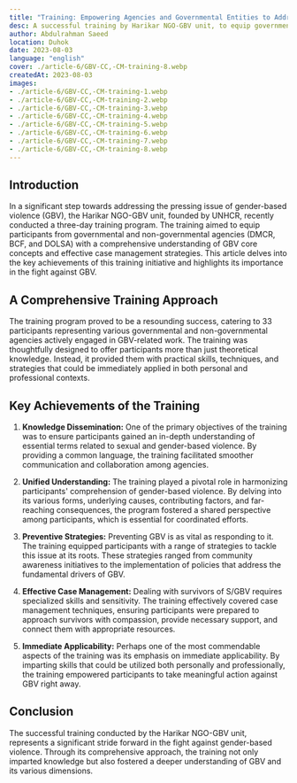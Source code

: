 ```yaml
---
title: "Training: Empowering Agencies and Governmental Entities to Address Gender-Based Violence."
desc: A successful training by Harikar NGO-GBV unit, to equip governmental and non-governmental agencies with comprehensive knowledge and practical skills to combat gender-based violence effectively.
author: Abdulrahman Saeed
location: Duhok
date: 2023-08-03
language: "english"
cover: ./article-6/GBV-CC,-CM-training-8.webp
createdAt: 2023-08-03
images:
- ./article-6/GBV-CC,-CM-training-1.webp
- ./article-6/GBV-CC,-CM-training-2.webp
- ./article-6/GBV-CC,-CM-training-3.webp
- ./article-6/GBV-CC,-CM-training-4.webp
- ./article-6/GBV-CC,-CM-training-5.webp
- ./article-6/GBV-CC,-CM-training-6.webp
- ./article-6/GBV-CC,-CM-training-7.webp
- ./article-6/GBV-CC,-CM-training-8.webp
---
```


## Introduction

In a significant step towards addressing the pressing issue of
gender-based violence (GBV), the Harikar NGO-GBV unit, founded by UNHCR,
recently conducted a three-day training program. The training aimed to
equip participants from governmental and non-governmental agencies
(DMCR, BCF, and DOLSA) with a comprehensive understanding of GBV core
concepts and effective case management strategies. This article delves
into the key achievements of this training initiative and highlights its
importance in the fight against GBV.

## A Comprehensive Training Approach

The training program proved to be a resounding success, catering to 33
participants representing various governmental and non-governmental
agencies actively engaged in GBV-related work. The training was
thoughtfully designed to offer participants more than just theoretical
knowledge. Instead, it provided them with practical skills, techniques,
and strategies that could be immediately applied in both personal and
professional contexts.

## Key Achievements of the Training

1.  **Knowledge Dissemination:** One of the primary objectives of the
    training was to ensure participants gained an in-depth understanding
    of essential terms related to sexual and gender-based violence. By
    providing a common language, the training facilitated smoother
    communication and collaboration among agencies.

2.  **Unified Understanding:** The training played a pivotal role in
    harmonizing participants\' comprehension of gender-based violence.
    By delving into its various forms, underlying causes, contributing
    factors, and far-reaching consequences, the program fostered a
    shared perspective among participants, which is essential for
    coordinated efforts.

3.  **Preventive Strategies:** Preventing GBV is as vital as responding
    to it. The training equipped participants with a range of strategies
    to tackle this issue at its roots. These strategies ranged from
    community awareness initiatives to the implementation of policies
    that address the fundamental drivers of GBV.

4.  **Effective Case Management:** Dealing with survivors of S/GBV
    requires specialized skills and sensitivity. The training
    effectively covered case management techniques, ensuring
    participants were prepared to approach survivors with compassion,
    provide necessary support, and connect them with appropriate
    resources.

5.  **Immediate Applicability:** Perhaps one of the most commendable
    aspects of the training was its emphasis on immediate applicability.
    By imparting skills that could be utilized both personally and
    professionally, the training empowered participants to take
    meaningful action against GBV right away.

## Conclusion

The successful training conducted by the Harikar NGO-GBV unit,
represents a significant stride forward in the fight against
gender-based violence. Through its comprehensive approach, the training
not only imparted knowledge but also fostered a deeper understanding of
GBV and its various dimensions.
